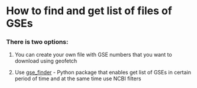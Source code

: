 # How to find and get list of files of GSEs

### There is two options:

1) You can create your own file with GSE numbers that you want to download using geofetch

2) Use [gse_finder](https://github.com/pepkit/gse_finder) - Python package that enables get list
of GSEs in certain period of time and at the same time use NCBI filters